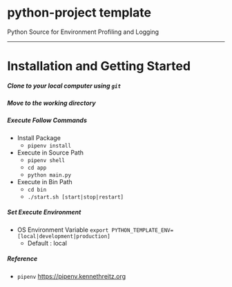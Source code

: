 # python-project template

Python Source for Environment Profiling and Logging
***

# Installation and Getting Started

##### Clone to your local computer using  `git`

##### Move to the working directory

##### Execute Follow Commands

* Install Package
    * `pipenv install`
* Execute in Source Path
    * `pipenv shell`
    * `cd app`
    * `python main.py`
* Execute in Bin Path
    * `cd bin`
    * `./start.sh [start|stop|restart]`

##### Set Execute Environment

* OS Environment Variable `export PYTHON_TEMPLATE_ENV=[local|development|production]`
    * Default : local

##### Reference

* `pipenv` https://pipenv.kennethreitz.org


 